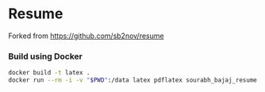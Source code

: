 # Resume
Forked from https://github.com/sb2nov/resume

### Build using Docker
```sh
docker build -t latex .
docker run --rm -i -v "$PWD":/data latex pdflatex sourabh_bajaj_resume.tex
```

